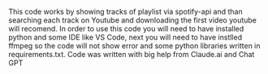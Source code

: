 This code works by showing tracks of playlist via spotify-api and than searching each track on Youtube and downloading the first video youtube will recomend. In order to use this code you will need to have installed python and some IDE like VS Code, next you will need to have instlled ffmpeg so the code will not show error and some python libraries written in requirements.txt.
Code was written with big help from Claude.ai and Chat GPT
